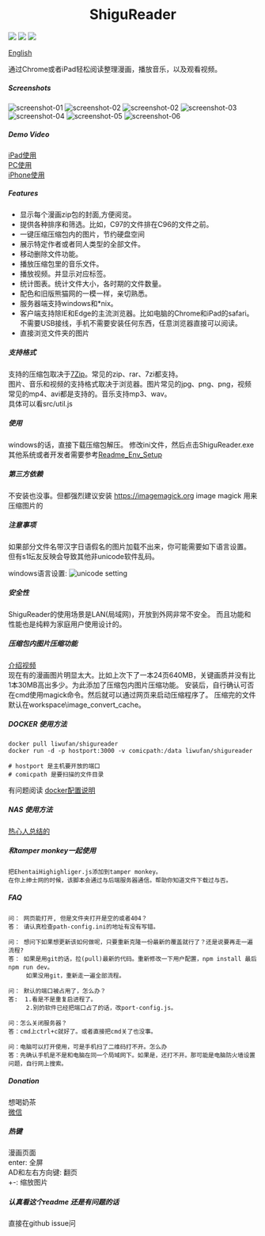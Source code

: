 
<h1 align="center">ShiguReader</h1>

[<img src="https://img.shields.io/github/v/release/hjyssg/ShiguReader?label=latest%20release">](https://github.com/hjyssg/ShiguReader/releases)
[<img src="https://img.shields.io/docker/v/liwufan/shigureader?label=docker%20version">](https://hub.docker.com/r/liwufan/shigureader)
[<img src="https://img.shields.io/docker/pulls/liwufan/shigureader.svg">](https://hub.docker.com/r/liwufan/shigureader)

[English](https://github.com/hjyssg/ShiguReader/blob/dev/README_English.md)


通过Chrome或者iPad轻松阅读整理漫画，播放音乐，以及观看视频。

##### Screenshots

![screenshot-01](screenshot/01.png)
![screenshot-02](screenshot/02.png)
![screenshot-02](screenshot/02.5.png)
![screenshot-03](screenshot/03.png)
![screenshot-04](screenshot/04.png)
![screenshot-05](screenshot/05.png)
![screenshot-06](screenshot/06.png)


##### Demo Video

[iPad使用](https://www.bilibili.com/video/BV1Mt4y1m7qU)  
[PC使用](https://www.bilibili.com/video/BV1t64y1u729/)   
[iPhone使用](https://www.bilibili.com/video/BV1xt4y1U73L/)     

##### Features

* 显示每个漫画zip包的封面,方便阅览。
* 提供各种排序和筛选。比如，C97的文件排在C96的文件之前。
* 一键压缩压缩包内的图片，节约硬盘空间
* 展示特定作者或者同人类型的全部文件。
* 移动删除文件功能。
* 播放压缩包里的音乐文件。
* 播放视频。并显示对应标签。
* 统计图表。统计文件大小，各时期的文件数量。
* 配色和旧版熊猫网的一模一样，亲切熟悉。
* 服务器端支持windows和*nix。
* 客户端支持除IE和Edge的主流浏览器。比如电脑的Chrome和iPad的safari。不需要USB接线，手机不需要安装任何东西，任意浏览器直接可以阅读。
* 直接浏览文件夹的图片

##### 支持格式

支持的压缩包取决于[7Zip](https://www.7-zip.org/)。常见的zip、rar、7zi都支持。  
图片、音乐和视频的支持格式取决于浏览器。图片常见的jpg、png、png，视频常见的mp4、avi都是支持的。音乐支持mp3、wav。  
具体可以看src/util.js

##### 使用

windows的话，直接下载压缩包解压。
修改ini文件，然后点击ShiguReader.exe
其他系统或者开发者需要参考[Readme_Env_Setup](https://github.com/hjyssg/ShiguReader/blob/dev/Readme_Env_Setup.md)

##### 第三方依赖

不安装也没事。但都强烈建议安装
https://imagemagick.org image magick 用来压缩图片的


##### 注意事项

如果部分文件名带汉字日语假名的图片加载不出来，你可能需要如下语言设置。
但有s1坛友反映会导致其他非unicode软件乱码。

windows语言设置:
![unicode setting](screenshot/unicode-setting.png)

##### 安全性

ShiguReader的使用场景是LAN(局域网)，开放到外网非常不安全。
而且功能和性能也是纯粹为家庭用户使用设计的。

##### 压缩包内图片压缩功能

[介绍视频](https://www.bilibili.com/video/BV1pi4y147Gu?from=search&seid=13429520178852889848/)     
现在有的漫画图片明显太大。比如上次下了一本24页640MB，关键画质并没有比1本30MB高出多少。为此添加了压缩包内图片压缩功能。
安装后，自行确认可否在cmd使用magick命令。然后就可以通过网页来启动压缩程序了。
压缩完的文件默认在workspace\image_convert_cache。

##### DOCKER 使用方法

```
docker pull liwufan/shigureader
docker run -d -p hostport:3000 -v comicpath:/data liwufan/shigureader

# hostport 是主机要开放的端口
# comicpath 是要扫描的文件目录
```
有问题阅读 [docker配置说明](https://github.com/hjyssg/ShiguReader/blob/dev/dockerguide.md)


##### NAS 使用方法

[热心人总结的](https://github.com/hjyssg/ShiguReader/issues/90)


##### 和tamper monkey一起使用

    把EhentaiHighighliger.js添加到tamper monkey。
    在你上绅士网的时候，该脚本会通过与后端服务器通信。帮助你知道文件下载过与否。

##### FAQ

    问： 网页能打开, 但是文件夹打开是空的或者404？
    答： 请认真检查path-config.ini的地址有没有写错。
    
    问： 想问下如果想更新该如何做呢，只要重新克隆一份最新的覆盖就行了？还是说要再走一遍流程?   
    答： 如果是用git的话，拉(pull)最新的代码。重新修改一下用户配置，npm install 最后npm run dev。
         如果没用git，重新走一遍全部流程。  
    
    问： 默认的端口被占用了，怎么办？
    答:  1.看是不是重复启进程了。  
         2.别的软件已经把端口占了的话，改port-config.js。
    
    问：怎么关闭服务器？
    答：cmd上ctrl+c就好了。或者直接把cmd关了也没事。
    
    问：电脑可以打开使用，可是手机扫了二维码打不开。怎么办
    答：先确认手机是不是和电脑在同一个局域网下。如果是，还打不开。那可能是电脑防火墙设置问题，自行网上搜索。


##### Donation

想喝奶茶  
[微信](https://imgur.com/a/IV07qir)


##### 热键

漫画页面  
enter: 全屏  
AD和左右方向键: 翻页  
+-: 缩放图片 

##### 认真看这个readme 还是有问题的话

直接在github issue问

